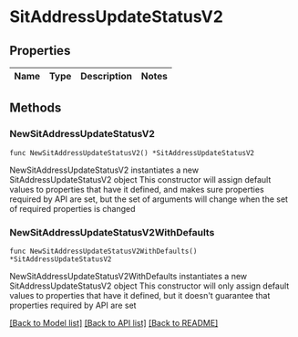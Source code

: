 # SitAddressUpdateStatusV2

## Properties

Name | Type | Description | Notes
------------ | ------------- | ------------- | -------------

## Methods

### NewSitAddressUpdateStatusV2

`func NewSitAddressUpdateStatusV2() *SitAddressUpdateStatusV2`

NewSitAddressUpdateStatusV2 instantiates a new SitAddressUpdateStatusV2 object
This constructor will assign default values to properties that have it defined,
and makes sure properties required by API are set, but the set of arguments
will change when the set of required properties is changed

### NewSitAddressUpdateStatusV2WithDefaults

`func NewSitAddressUpdateStatusV2WithDefaults() *SitAddressUpdateStatusV2`

NewSitAddressUpdateStatusV2WithDefaults instantiates a new SitAddressUpdateStatusV2 object
This constructor will only assign default values to properties that have it defined,
but it doesn't guarantee that properties required by API are set


[[Back to Model list]](../README.md#documentation-for-models) [[Back to API list]](../README.md#documentation-for-api-endpoints) [[Back to README]](../README.md)



